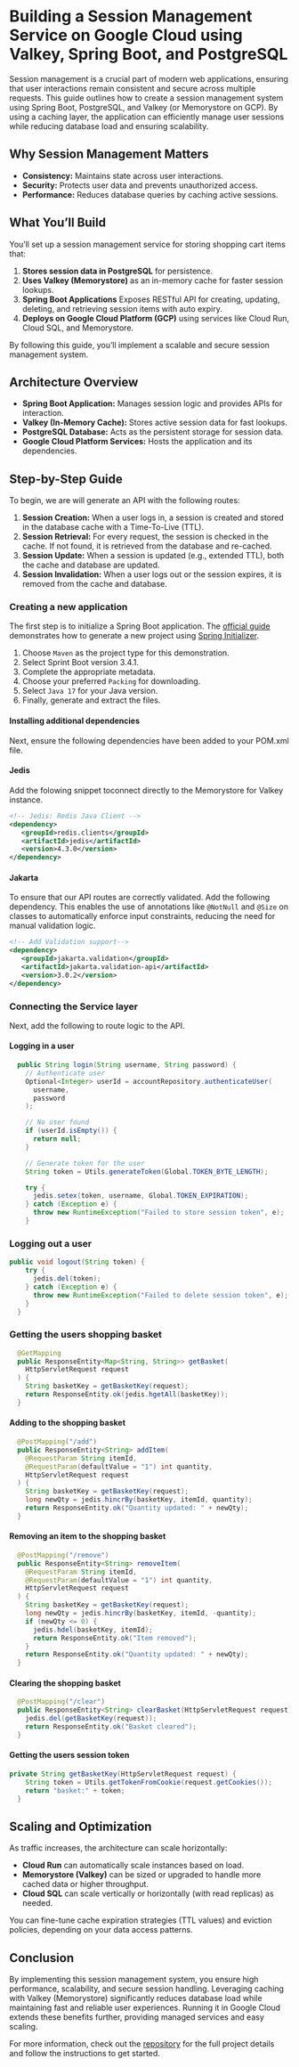 # Building a Session Management Service on Google Cloud using Valkey, Spring Boot, and PostgreSQL

Session management is a crucial part of modern web applications, ensuring that user interactions remain consistent and secure across multiple requests. This guide outlines how to create a session management system using Spring Boot, PostgreSQL, and Valkey (or Memorystore on GCP). By using a caching layer, the application can efficiently manage user sessions while reducing database load and ensuring scalability.

## Why Session Management Matters

- **Consistency:** Maintains state across user interactions.
- **Security:** Protects user data and prevents unauthorized access.
- **Performance:** Reduces database queries by caching active sessions.

## What You’ll Build

You’ll set up a session management service for storing shopping cart items that:

1. **Stores session data in PostgreSQL** for persistence.
2. **Uses Valkey (Memorystore)** as an in-memory cache for faster session lookups.
3. **Spring Boot Applications** Exposes RESTful API for creating, updating, deleting, and retrieving session items with auto expiry.
4. **Deploys on Google Cloud Platform (GCP)** using services like Cloud Run, Cloud SQL, and Memorystore.

By following this guide, you’ll implement a scalable and secure session management system.

## Architecture Overview

- **Spring Boot Application:** Manages session logic and provides APIs for interaction.
- **Valkey (In-Memory Cache):** Stores active session data for fast lookups.
- **PostgreSQL Database:** Acts as the persistent storage for session data.
- **Google Cloud Platform Services:** Hosts the application and its dependencies.

## Step-by-Step Guide

To begin, we are will generate an API with the following routes:

1. **Session Creation:** When a user logs in, a session is created and stored in the database cache with a Time-To-Live (TTL).
2. **Session Retrieval:** For every request, the session is checked in the cache. If not found, it is retrieved from the database and re-cached.
3. **Session Update:** When a session is updated (e.g., extended TTL), both the cache and database are updated.
4. **Session Invalidation:** When a user logs out or the session expires, it is removed from the cache and database.

### Creating a new application

The first step is to initialize a Spring Boot application. The [official guide](https://spring.io/guides/gs/spring-boot) demonstrates how to generate a new project using [Spring Initializer](https://start.spring.io/).

1. Choose `Maven` as the project type for this demonstration.
2. Select Sprint Boot version 3.4.1.
3. Complete the appropriate metadata.
4. Choose your preferred `Packing` for downloading.
5. Select `Java 17` for your Java version.
6. Finally, generate and extract the files.

#### Installing additional dependencies

Next, ensure the following dependencies have been added to your POM.xml file.

#### Jedis

Add the folowing snippet toconnect directly to the Memorystore for Valkey instance.

```xml
<!-- Jedis: Redis Java Client -->
<dependency>
   <groupId>redis.clients</groupId>
   <artifactId>jedis</artifactId>
   <version>4.3.0</version>
</dependency>
```

#### Jakarta

To ensure that our API routes are correctly validated. Add the following dependency.
This enables the use of annotations like `@NotNull` and `@Size` on classes to automatically enforce input constraints, reducing the need for manual validation logic.

```xml
<!-- Add Validation support-->
<dependency>
   <groupId>jakarta.validation</groupId>
   <artifactId>jakarta.validation-api</artifactId>
   <version>3.0.2</version>
</dependency>
```

### Connecting the Service layer

Next, add the following to route logic to the API.

#### Logging in a user

```java
  public String login(String username, String password) {
    // Authenticate user
    Optional<Integer> userId = accountRepository.authenticateUser(
      username,
      password
    );

    // No user found
    if (userId.isEmpty()) {
      return null;
    }

    // Generate token for the user
    String token = Utils.generateToken(Global.TOKEN_BYTE_LENGTH);

    try {
      jedis.setex(token, username, Global.TOKEN_EXPIRATION);
    } catch (Exception e) {
      throw new RuntimeException("Failed to store session token", e);
    }
```

### Logging out a user

```java
public void logout(String token) {
    try {
      jedis.del(token);
    } catch (Exception e) {
      throw new RuntimeException("Failed to delete session token", e);
    }
  }
```

### Getting the users shopping basket

```java
  @GetMapping
  public ResponseEntity<Map<String, String>> getBasket(
    HttpServletRequest request
  ) {
    String basketKey = getBasketKey(request);
    return ResponseEntity.ok(jedis.hgetAll(basketKey));
  }
```

#### Adding to the shopping basket

```java
  @PostMapping("/add")
  public ResponseEntity<String> addItem(
    @RequestParam String itemId,
    @RequestParam(defaultValue = "1") int quantity,
    HttpServletRequest request
  ) {
    String basketKey = getBasketKey(request);
    long newQty = jedis.hincrBy(basketKey, itemId, quantity);
    return ResponseEntity.ok("Quantity updated: " + newQty);
  }
```

#### Removing an item to the shopping basket

```java
  @PostMapping("/remove")
  public ResponseEntity<String> removeItem(
    @RequestParam String itemId,
    @RequestParam(defaultValue = "1") int quantity,
    HttpServletRequest request
  ) {
    String basketKey = getBasketKey(request);
    long newQty = jedis.hincrBy(basketKey, itemId, -quantity);
    if (newQty <= 0) {
      jedis.hdel(basketKey, itemId);
      return ResponseEntity.ok("Item removed");
    }
    return ResponseEntity.ok("Quantity updated: " + newQty);
  }

```

#### Clearing the shopping basket

```java
  @PostMapping("/clear")
  public ResponseEntity<String> clearBasket(HttpServletRequest request) {
    jedis.del(getBasketKey(request));
    return ResponseEntity.ok("Basket cleared");
  }
```

#### Getting the users session token

```java
private String getBasketKey(HttpServletRequest request) {
    String token = Utils.getTokenFromCookie(request.getCookies());
    return "basket:" + token;
  }
```

## Scaling and Optimization

As traffic increases, the architecture can scale horizontally:

- **Cloud Run** can automatically scale instances based on load.
- **Memorystore (Valkey)** can be sized or upgraded to handle more cached data or higher throughput.
- **Cloud SQL** can scale vertically or horizontally (with read replicas) as needed.

You can fine-tune cache expiration strategies (TTL values) and eviction policies, depending on your data access patterns.

## Conclusion

By implementing this session management system, you ensure high performance, scalability, and secure session handling. Leveraging caching with Valkey (Memorystore) significantly reduces database load while maintaining fast and reliable user experiences. Running it in Google Cloud extends these benefits further, providing managed services and easy scaling.

For more information, check out the [repository](https://github.com/GoogleCloudPlatform/java-docs-samples/tree/main/memorystore/valkey/session) for the full project details and follow the instructions to get started.
